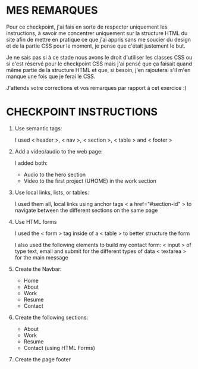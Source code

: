 # MES REMARQUES

Pour ce checkpoint, j'ai fais en sorte de respecter uniquement les
instructions, à savoir me concentrer uniquement sur la structure HTML
du site afin de mettre en pratique ce que j'ai appris sans me soucier
du design et de la partie CSS pour le moment, je pense que c'était
justement le but.

Je ne sais pas si à ce stade nous avons le droit d'utiliser les classes
CSS ou si c'est réservé pour le checkpoint CSS mais j'ai pensé que ça
faisait quand même partie de la structure HTML et que, si besoin, j'en
rajouterai s'il m'en manque une fois que je ferai le CSS.

J'attends votre corrections et vos remarques par rapport à cet exercice :)

# CHECKPOINT INSTRUCTIONS

1. Use semantic tags:

   I used < header >, < nav >, < section >, < table > and < footer >

2. Add a video/audio to the web page:

   I added both:

   - Audio to the hero section
   - Video to the first project (UHOME) in the work section

3. Use local links, lists, or tables:

   I used them all, local links using anchor tags < a href="#section-id" >
   to navigate between the different sections on the same page

4. Use HTML forms

   I used the < form > tag inside of a < table > to better structure the form

   I also used the following elements to build my contact form:
   < input > of type text, email and submit for the different types of data
   < textarea > for the main message

5. Create the Navbar:

   - Home
   - About
   - Work
   - Resume
   - Contact

6. Create the following sections:

   - About
   - Work
   - Resume
   - Contact (using HTML Forms)

7. Create the page footer
